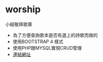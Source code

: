 # worship
小組敬拜歌庫

* 為了方便查詢歌本是否有選上的詩歌而做的
* 使用BOOTSTRAP 4 樣式
* 使用PHP跟MYSQL實現CRUD管理
* [連結網址](http://yn-chou.com/worship/index.php)
